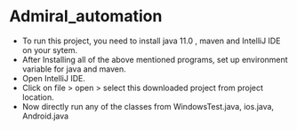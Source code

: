 # Admiral_automation
* To run this project, you need to install java 11.0 , maven and IntelliJ IDE on your sytem.
* After Installing all of the above mentioned programs, set up environment variable for java and maven.
* Open IntelliJ IDE.
* Click on file > open > select this downloaded project from project location.
* Now directly run any of the classes from WindowsTest.java, ios.java, Android.java
 
